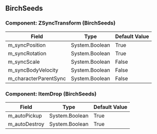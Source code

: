 ## BirchSeeds

### Component: ZSyncTransform (BirchSeeds)

|Field|Type|Default Value|
|-----|----|-------------|
|m_syncPosition|System.Boolean|True|
|m_syncRotation|System.Boolean|True|
|m_syncScale|System.Boolean|False|
|m_syncBodyVelocity|System.Boolean|False|
|m_characterParentSync|System.Boolean|False|

### Component: ItemDrop (BirchSeeds)

|Field|Type|Default Value|
|-----|----|-------------|
|m_autoPickup|System.Boolean|True|
|m_autoDestroy|System.Boolean|True|

